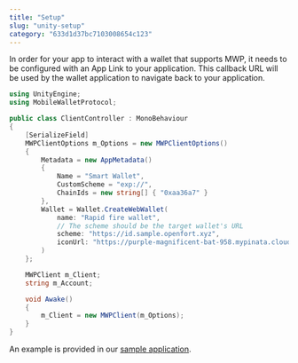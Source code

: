 ```yaml
---
title: "Setup"
slug: "unity-setup"
category: "633d1d37bc7103008654c123"
---
```


In order for your app to interact with a wallet that supports MWP, it needs to be configured with an App Link to your application. This callback URL will be used by the wallet application to navigate back to your application.

```cs ClientController.cs
using UnityEngine;
using MobileWalletProtocol;

public class ClientController : MonoBehaviour
{
    [SerializeField]
    MWPClientOptions m_Options = new MWPClientOptions()
    {
        Metadata = new AppMetadata()
        {
            Name = "Smart Wallet",
            CustomScheme = "exp://",
            ChainIds = new string[] { "0xaa36a7" }
        },
        Wallet = Wallet.CreateWebWallet(
            name: "Rapid fire wallet",
            // The scheme should be the target wallet's URL
            scheme: "https://id.sample.openfort.xyz",
            iconUrl: "https://purple-magnificent-bat-958.mypinata.cloud/ipfs/QmfQrh2BiCzugFauYF9Weu9SFddsVh9qV82uw43cxH8UDV"
        )
    };

    MWPClient m_Client;
    string m_Account;

    void Awake()
    {
        m_Client = new MWPClient(m_Options);
    }
}
```

An example is provided in our [sample application](https://github.com/openfort-xyz/mobile-wallet-protocol-unity-client/tree/main/Project).